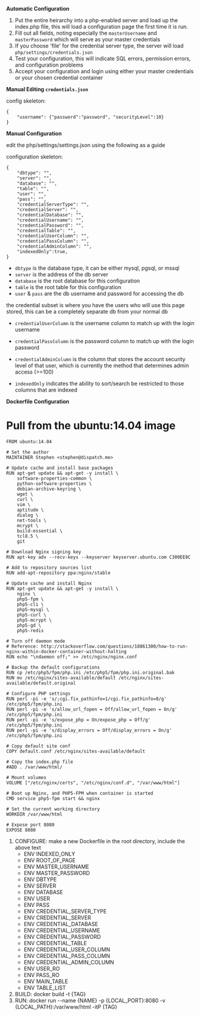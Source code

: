 **Automatic Configuration**

1. Put the entire heirarchy into a php-enabled server and load up the index.php file, this will load a configuration page the first time it is run.
2. Fill out all fields, noting especially the `masterUsername` and `masterPassword` which will serve as your master credentials
3. If you choose 'file' for the credential server type, the server will load `php/settings/credentials.json`
4. Test your configuration, this will indicate SQL errors, permission errors, and configuration problems
5. Accept your configuration and login using either your master credentials or your chosen credential container

**Manual Editing `credentials.json`**

config skeleton:

	{
		"username": {"password":"password", "securityLevel":10}
	}


**Manual Configuration**

edit the php/settings/settings.json using the following as a guide

configuration skeleton:

	{
		"dbtype": "",
		"server": "",
		"database": "",
		"table": "",
		"user": "",
		"pass": "",
		"credentialServerType": "",
		"credentialServer": "",
		"credentialDatabase": "",
		"credentialUsername": "",
		"credentialPassword": "",
		"credentialTable": "",
		"credentialUserColumn": "",
		"credentialPassColumn": "",
		"credentialAdminColumn": "",
		"indexedOnly":true,
	}
	
* `dbtype` is the database type, it can be either mysql, pgsql, or mssql
* `server` is the address of the db server
* `database` is the root database for this configuration
* `table` is the root table for this configuration
* `user` & `pass` are the db username and password for accessing the db

the credential subset is where you have the users who will use this page stored, this can be a completely separate db from your normal db

* `credentialUserColumn` is the username column to match up with the login username
* `credentialPassColumn` is the password column to match up with the login password
* `credentialAdminColumn` is the column that stores the account security level of that user, which is currently the method that determines admin access (>=100)

* `indexedOnly` indicates the ability to sort/search be restricted to those columns that are indexed

**Dockerfile Configuration**

# Pull from the ubuntu:14.04 image
    FROM ubuntu:14.04
    
    # Set the author
    MAINTAINER Stephen <stephen@dispatch.me>
    
    # Update cache and install base packages
    RUN apt-get update && apt-get -y install \
        software-properties-common \
        python-software-properties \
        debian-archive-keyring \
        wget \
        curl \
        vim \
        aptitude \
        dialog \
        net-tools \
        mcrypt \
        build-essential \
        tcl8.5 \
        git
    
    # Download Nginx signing key
    RUN apt-key adv --recv-keys --keyserver keyserver.ubuntu.com C300EE8C
    
    # Add to repository sources list
    RUN add-apt-repository ppa:nginx/stable
    
    # Update cache and install Nginx
    RUN apt-get update && apt-get -y install \
        nginx \
        php5-fpm \
        php5-cli \
        php5-mysql \
        php5-curl \
        php5-mcrypt \
        php5-gd \
        php5-redis
    
    # Turn off daemon mode
    # Reference: http://stackoverflow.com/questions/18861300/how-to-run-nginx-within-docker-container-without-halting
    RUN echo "\ndaemon off;" >> /etc/nginx/nginx.conf
    
    # Backup the default configurations
    RUN cp /etc/php5/fpm/php.ini /etc/php5/fpm/php.ini.original.bak
    RUN mv /etc/nginx/sites-available/default /etc/nginx/sites-available/default.original
    
    # Configure PHP settings
    RUN perl -pi -e 's/;cgi.fix_pathinfo=1/cgi.fix_pathinfo=0/g' /etc/php5/fpm/php.ini
    RUN perl -pi -e 's/allow_url_fopen = Off/allow_url_fopen = On/g' /etc/php5/fpm/php.ini
    RUN perl -pi -e 's/expose_php = On/expose_php = Off/g' /etc/php5/fpm/php.ini
    RUN perl -pi -e 's/display_errors = Off/display_errors = On/g' /etc/php5/fpm/php.ini
    
    # Copy default site conf
    COPY default.conf /etc/nginx/sites-available/default
    
    # Copy the index.php file
    #ADD . /var/www/html/
    
    # Mount volumes
    VOLUME ["/etc/nginx/certs", "/etc/nginx/conf.d", "/var/www/html"]
    
    # Boot up Nginx, and PHP5-FPM when container is started
    CMD service php5-fpm start && nginx
    
    # Set the current working directory
    WORKDIR /var/www/html
    
    # Expose port 8080
    EXPOSE 8080

1. CONFIGURE: make a new Dockerfile in the root directory, include the above text
    * ENV INDEXED_ONLY 
    * ENV ROOT_OF_PAGE 
    * ENV MASTER_USERNAME 
    * ENV MASTER_PASSWORD 
    * ENV DBTYPE 
    * ENV SERVER 
    * ENV DATABASE 
    * ENV USER 
    * ENV PASS 
    * ENV CREDENTIAL_SERVER_TYPE 
    * ENV CREDENTIAL_SERVER 
    * ENV CREDENTIAL_DATABASE 
    * ENV CREDENTIAL_USERNAME 
    * ENV CREDENTIAL_PASSWORD 
    * ENV CREDENTIAL_TABLE 
    * ENV CREDENTIAL_USER_COLUMN 
    * ENV CREDENTIAL_PASS_COLUMN 
    * ENV CREDENTIAL_ADMIN_COLUMN 
    * ENV USER_RO 
    * ENV PASS_RO 
    * ENV MAIN_TABLE 
    * ENV TABLE_LIST 
2. BUILD: docker build -t {TAG}
3. RUN: docker run --name {NAME} -p {LOCAL_PORT}:8080 -v {LOCAL_PATH}:/var/www/html -itP {TAG}
